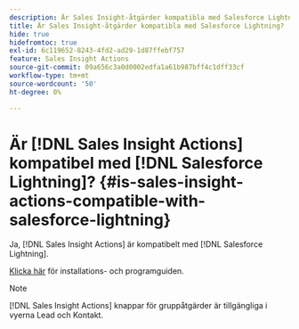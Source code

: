 ```yaml
---
description: Är Sales Insight-åtgärder kompatibla med Salesforce Lightning? - Marketo Docs - produktdokumentation
title: Är Sales Insight-åtgärder kompatibla med Salesforce Lightning?
hide: true
hidefromtoc: true
exl-id: 6c119652-8243-4fd2-ad29-1d87ffebf757
feature: Sales Insight Actions
source-git-commit: 09a656c3a0d0002edfa1a61b987bff4c1dff33cf
workflow-type: tm+mt
source-wordcount: '50'
ht-degree: 0%

---
```


# Är [!DNL Sales Insight Actions] kompatibel med [!DNL Salesforce Lightning]? {#is-sales-insight-actions-compatible-with-salesforce-lightning}

Ja, [!DNL Sales Insight Actions] är kompatibelt med [!DNL Salesforce Lightning].

[Klicka här](https://s3.amazonaws.com/tout-user-store/salesforce/assets/SF+Guide+for+Lightning.pdf) för installations- och programguiden.

>[!NOTE]
>
>[!DNL Sales Insight Actions] knappar för gruppåtgärder är tillgängliga i vyerna Lead och Kontakt.
